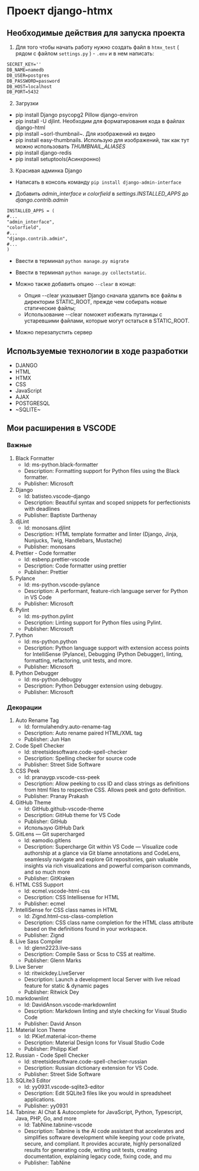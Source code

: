 # Проект django-htmx

## Необходимые действия для запуска проекта

1. Для того чтобы начать работу нужно создать файл в `htmx_test` ( рядом с файлом `settings.py` ) - `.env` и в нем написать:

```markdown
SECRET_KEY=''
DB_NAME=namedb
DB_USER=postgres
DB_PASSWORD=password
DB_HOST=localhost
DB_PORT=5432
```

2. Загрузки

- pip install Django psycopg2 Pillow django-environ
- pip install -U djlint. Необходим для форматирования кода в файлах django-html
- pip install ~sorl-thumbnail~. Для изображений из видео
- pip install easy-thumbnails. Использую для изображений, так как тут можно использовать _THUMBNAIL_ALIASES_
- pip install django-redis
- pip install setuptools(Асинхронно)

3. Красивая админка Django</b>

- Написать в консоль команду `pip install django-admin-interface`

- Добавить _admin_interface_ и _colorfield_ в _settings.INSTALLED_APPS_ до _django.contrib.admin_

```markdown
INSTALLED_APPS = (
#...
"admin_interface",
"colorfield",
#...
"django.contrib.admin",
#...
)
```

- Ввести в терминал `python manage.py migrate`

- Ввести в терминал `python manage.py collectstatic`.

- Можно также добавить опцию `--clear` в конце:

  - Опция --clear указывает Django сначала удалить все файлы в директории STATIC_ROOT, прежде чем собирать новые статические файлы;
  - Использование --clear поможет избежать путаницы с устаревшими файлами, которые могут остаться в STATIC_ROOT.

- Можно перезапустить сервер

## Используемые технологии в ходе разработки

- DJANGO
- HTML
- HTMX
- CSS
- JavaScript
- AJAX
- POSTGRESQL
- ~SQLITE~

## Мои расширения в VSCODE

### Важные

1. Black Formatter
   - Id: ms-python.black-formatter
   - Description: Formatting support for Python files using the Black formatter.
   - Publisher: Microsoft
2. Django
   - Id: batisteo.vscode-django
   - Description: Beautiful syntax and scoped snippets for perfectionists with deadlines
   - Publisher: Baptiste Darthenay
3. djLint
   - Id: monosans.djlint
   - Description: HTML template formatter and linter (Django, Jinja, Nunjucks, Twig, Handlebars, Mustache)
   - Publisher: monosans
4. Prettier - Code formatter
   - Id: esbenp.prettier-vscode
   - Description: Code formatter using prettier
   - Publisher: Prettier
5. Pylance
   - Id: ms-python.vscode-pylance
   - Description: A performant, feature-rich language server for Python in VS Code
   - Publisher: Microsoft
6. Pylint
   - Id: ms-python.pylint
   - Description: Linting support for Python files using Pylint.
   - Publisher: Microsoft
7. Python
   - Id: ms-python.python
   - Description: Python language support with extension access points for IntelliSense (Pylance), Debugging (Python Debugger), linting, formatting, refactoring, unit tests, and more.
   - Publisher: Microsoft
8. Python Debugger
   - Id: ms-python.debugpy
   - Description: Python Debugger extension using debugpy.
   - Publisher: Microsoft

### Декорации

1. Auto Rename Tag
   - Id: formulahendry.auto-rename-tag
   - Description: Auto rename paired HTML/XML tag
   - Publisher: Jun Han
2. Code Spell Checker
   - Id: streetsidesoftware.code-spell-checker
   - Description: Spelling checker for source code
   - Publisher: Street Side Software
3. CSS Peek
   - Id: pranaygp.vscode-css-peek
   - Description: Allow peeking to css ID and class strings as definitions from html files to respective CSS. Allows peek and goto definition.
   - Publisher: Pranay Prakash
4. GitHub Theme
   - Id: GitHub.github-vscode-theme
   - Description: GitHub theme for VS Code
   - Publisher: GitHub
   - Использую GitHub Dark
5. GitLens — Git supercharged
   - Id: eamodio.gitlens
   - Description: Supercharge Git within VS Code — Visualize code authorship at a glance via Git blame annotations and CodeLens, seamlessly navigate and explore Git repositories, gain valuable insights via rich visualizations and powerful comparison commands, and so much more
   - Publisher: GitKraken
6. HTML CSS Support
   - Id: ecmel.vscode-html-css
   - Description: CSS Intellisense for HTML
   - Publisher: ecmel
7. IntelliSense for CSS class names in HTML
   - Id: Zignd.html-css-class-completion
   - Description: CSS class name completion for the HTML class attribute based on the definitions found in your workspace.
   - Publisher: Zignd
8. Live Sass Compiler
   - Id: glenn2223.live-sass
   - Description: Compile Sass or Scss to CSS at realtime.
   - Publisher: Glenn Marks
9. Live Server
   - Id: ritwickdey.LiveServer
   - Description: Launch a development local Server with live reload feature for static & dynamic pages
   - Publisher: Ritwick Dey
10. markdownlint
    - Id: DavidAnson.vscode-markdownlint
    - Description: Markdown linting and style checking for Visual Studio Code
    - Publisher: David Anson
11. Material Icon Theme
    - Id: PKief.material-icon-theme
    - Description: Material Design Icons for Visual Studio Code
    - Publisher: Philipp Kief
12. Russian - Code Spell Checker
    - Id: streetsidesoftware.code-spell-checker-russian
    - Description: Russian dictionary extension for VS Code.
    - Publisher: Street Side Software
13. SQLite3 Editor
    - Id: yy0931.vscode-sqlite3-editor
    - Description: Edit SQLite3 files like you would in spreadsheet applications.
    - Publisher: yy0931
14. Tabnine: AI Chat & Autocomplete for JavaScript, Python, Typescript, Java, PHP, Go, and more
    - Id: TabNine.tabnine-vscode
    - Description: Tabnine is the AI code assistant that accelerates and simplifies software development while keeping your code private, secure, and compliant. It provides accurate, highly personalized results for generating code, writing unit tests, creating documentation, explaining legacy code, fixing code, and mu
    - Publisher: TabNine
